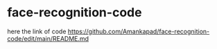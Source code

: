 # face-recognition-code
here the link of code
https://github.com/Amankapad/face-recognition-code/edit/main/README.md
